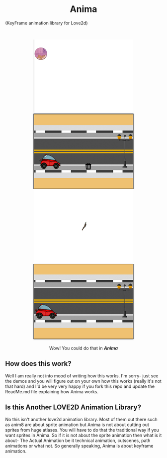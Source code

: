 <p align="center">
 <h1 align="center">Anima</h1>
<span align="center"> (KeyFrame animation library for Love2d) </span>
<br>
</p>
<br>
<p align="center">
<a href="https://github.com/YoungNeer/lovelib/blob/master/Anima/Screenshots/ball_animation.gif">
  <img src="https://github.com/YoungNeer/lovelib/blob/master/Anima/Screenshots/ball_animation.gif"  width=320 height=235/>
 </a>
  <a href="https://github.com/YoungNeer/lovelib/blob/master/Anima/Screenshots/car_animation.gif">
  <img src="https://github.com/YoungNeer/lovelib/blob/master/Anima/Screenshots/car_animation.gif" border=1 width=320 height=240/>
 </a>
<a href="https://github.com/YoungNeer/lovelib/blob/master/Screenshots/axe_animation.gif">
  <img src="https://github.com/YoungNeer/lovelib/blob/master/Screenshots/axe_animation.gif"  width=320 height=235/>
 </a>
  <a href="https://github.com/YoungNeer/lovelib/blob/master/Screenshots/car_animation_2.gif">
  <img src="https://github.com/YoungNeer/lovelib/blob/master/Screenshots/car_animation_2.gif" border=1 width=320 height=240/>
 </a>


 <br>
 <br>
  <span style="align: center">Wow! You could do that in  <b><i>Anima </i></b></span>
  </p>


## How does this work?

Well I am really not into mood of writing how this works. I'm sorry- just see the demos and you will figure out on your own how this works
(really it's not that hard) and I'd be very very happy if you fork this repo and update the ReadMe.md file explaining how Anima works. 

## Is this Another LOVE2D Animation Library?
No this isn't another love2d animation library. Most of them out there such as anim8 are about
sprite animation but Anima is not about cutting out sprites from huge atlases. You will have to do
that the traditional way if you want sprites in Anima.
So if it is not about the sprite animation then what is it about- The Actual Animation be it
technical animation, cutscenes, path animations or what not. So generally speaking, Anima is about keyframe animation.
